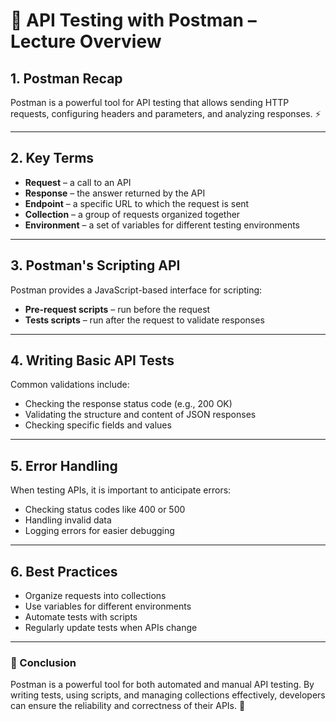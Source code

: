 # 🧪 API Testing with Postman – Lecture Overview

## 1. Postman Recap

Postman is a powerful tool for API testing that allows sending HTTP requests, configuring headers and parameters, and analyzing responses. ⚡

---

## 2. Key Terms

- **Request** – a call to an API  
- **Response** – the answer returned by the API  
- **Endpoint** – a specific URL to which the request is sent  
- **Collection** – a group of requests organized together  
- **Environment** – a set of variables for different testing environments  

---

## 3. Postman's Scripting API

Postman provides a JavaScript-based interface for scripting:  
- **Pre-request scripts** – run before the request  
- **Tests scripts** – run after the request to validate responses  

---

## 4. Writing Basic API Tests

Common validations include:  
- Checking the response status code (e.g., 200 OK)  
- Validating the structure and content of JSON responses  
- Checking specific fields and values  

---

## 5. Error Handling

When testing APIs, it is important to anticipate errors:  
- Checking status codes like 400 or 500  
- Handling invalid data  
- Logging errors for easier debugging  

---

## 6. Best Practices

- Organize requests into collections  
- Use variables for different environments  
- Automate tests with scripts  
- Regularly update tests when APIs change  

---

### 🏁 Conclusion

Postman is a powerful tool for both automated and manual API testing. By writing tests, using scripts, and managing collections effectively, developers can ensure the reliability and correctness of their APIs. 🚀
